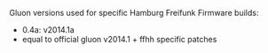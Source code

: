 Gluon versions used for specific Hamburg Freifunk Firmware builds:

- 0.4a: v2014.1a
 - equal to official gluon v2014.1 + ffhh specific patches 
